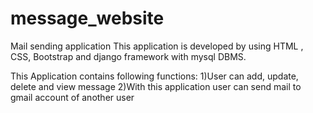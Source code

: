 # message_website
Mail sending application
This application is developed by using HTML , CSS, Bootstrap and django framework with mysql DBMS.

This Application contains following functions:
1)User can add, update, delete and view message
2)With this application user can send mail to gmail account of another user

